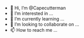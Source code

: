 - 👋 Hi, I’m @Capecutterman
- 👀 I’m interested in ...
- 🌱 I’m currently learning ...
- 💞️ I’m looking to collaborate on ...
- 📫 How to reach me ...

<!---
Capecutterman/Capecutterman is a ✨ special ✨ repository because its `README.md` (this file) appears on your GitHub profile.
You can click the Preview link to take a look at your changes.
--->
